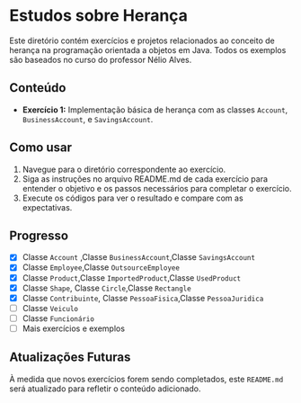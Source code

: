 # Estudos sobre Herança

Este diretório contém exercícios e projetos relacionados ao conceito de herança na programação orientada a objetos em Java. Todos os exemplos são baseados no curso do professor Nélio Alves.

## Conteúdo

- **Exercício 1:** Implementação básica de herança com as classes `Account`, `BusinessAccount`, e `SavingsAccount`.

## Como usar

1. Navegue para o diretório correspondente ao exercício.
2. Siga as instruções no arquivo README.md de cada exercício para entender o objetivo e os passos necessários para completar o exercício.
3. Execute os códigos para ver o resultado e compare com as expectativas.

## Progresso

- [x] Classe `Account` ,Classe `BusinessAccount`,Classe `SavingsAccount`
- [x] Classe `Employee`,Classe `OutsourceEmployee`
- [x] Classe `Product`,Classe `ImportedProduct`,Classe `UsedProduct`
- [x] Classe `Shape`, Classe `Circle`,Classe `Rectangle`
- [x] Classe `Contribuinte`, Classe `PessoaFisica`,Classe `PessoaJuridica`
- [ ] Classe `Veiculo`
- [ ] Classe `Funcionário`
- [ ] Mais exercícios e exemplos

## Atualizações Futuras

À medida que novos exercícios forem sendo completados, este `README.md` será atualizado para refletir o conteúdo adicionado.


